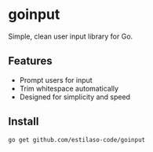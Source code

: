 # goinput

Simple, clean user input library for Go.

## Features

- Prompt users for input
- Trim whitespace automatically
- Designed for simplicity and speed

## Install

```bash
go get github.com/estilaso-code/goinput


